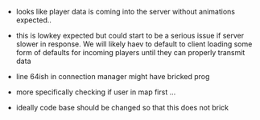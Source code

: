 
- looks like player data is coming into the server without animations expected..
 - this is lowkey expected but could start to be a serious issue if server slower in response. We will likely haev to default to client loading some form of defaults for incoming players until they can properly transmit data

- line 64ish in connection manager might have bricked prog
 - more specifically checking if user in map first ...
  - ideally code base should be changed so that this does not brick